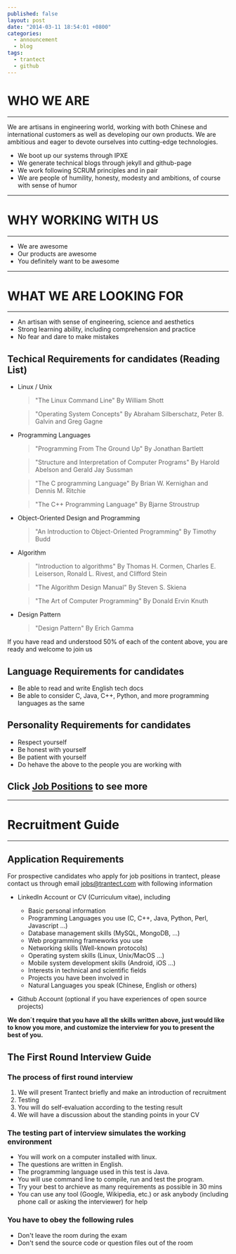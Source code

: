 ```yaml
---
published: false
layout: post
date: "2014-03-11 18:54:01 +0800"
categories: 
  - announcement
  - blog
tags: 
  - trantect
  - github
---
```


# WHO WE ARE
* * * *

We are artisans in engineering world, working with both Chinese and international customers as well as developing our own products.
We are ambitious and eager to devote ourselves into cutting-edge technologies.

- We boot up our systems through IPXE
- We generate technical blogs through jekyll and github-page
- We work following SCRUM principles and in pair
- We are people of humility, honesty, modesty and ambitions, of course with sense of humor
    
* * * *
# WHY WORKING WITH US
* * * *
- We are awesome
- Our products are awesome
- You definitely want to be awesome

* * * *
# WHAT WE ARE LOOKING FOR
* * * *
- An artisan with sense of engineering, science and aesthetics
- Strong learning ability, including comprehension and practice
- No fear and dare to make mistakes



## Techical Requirements for candidates (Reading List)
- Linux / Unix

	> "The Linux Command Line" 	By William Shott

	> "Operating System Concepts" 	By Abraham Silberschatz, Peter B. Galvin and Greg Gagne
    
- Programming Languages

	> "Programming From The Ground Up" By Jonathan Bartlett 
    
	> "Structure and Interpretation of Computer Programs" By Harold Abelson and Gerald Jay Sussman
    
	> "The C programming Language" By Brian W. Kernighan and Dennis M. Ritchie
    
	> "The C++ Programming Language" By Bjarne Stroustrup
     
- Object-Oriented Design and Programming

	> "An Introduction to Object-Oriented Programming" By Timothy Budd
    
- Algorithm

	> "Introduction to algorithms" By Thomas H. Cormen, Charles E. Leiserson, Ronald L. Rivest, and Clifford Stein
    
	> "The Algorithm Design Manual" By Steven S. Skiena
    
	> "The Art of Computer Programming" By Donald Ervin Knuth
        
- Design Pattern

	> "Design Pattern" By Erich Gamma
    
If you have read and understood 50% of each of the content above, you are ready and welcome to join us

## Language Requirements for candidates
- Be able to read and write English tech docs
- Be able to consider C, Java, C++, Python, and more programming languages as the same

## Personality Requirements for candidates
- Respect yourself
- Be honest with yourself
- Be patient with yourself
- Do hehave the above to the people you are working with

## Click [Job Positions](http://www.trantect.com/#job_openings) to see more

* * * *

# Recruitment Guide

* * * *

## Application Requirements
For prospective candidates who apply for job positions in trantect, please contact us through email [jobs@trantect.com]( jobs@trantect.com) with following information

- LinkedIn Account or CV (Curriculum vitae), including
	- Basic personal information
	- Programming Languages you use (C, C++, Java, Python, Perl, Javascript ...)
	- Database management skills (MySQL, MongoDB, ...)
	- Web programming frameworks you use
	- Networking skills (Well-known protocols)
	- Operating system skills (Linux, Unix/MacOS ...)
	- Mobile system development skills (Android, iOS ...)
	- Interests in technical and scientific fields
	- Projects you have been involved in
	- Natural Languages you speak (Chinese, English or others)
	

- Github Account (optional if you have experiences of open source projects)

__We don´t require that you have all the skills written above, just would like to know you more, and customize the interview for you to present the best of you.__


## The First Round Interview Guide

### The process of first round interview

1. We will present Trantect briefly and make an introduction of recruitment
2. Testing
3. You will do self-evaluation according to the testing result
4. We will have a discussion about the standing points in your CV


### The testing part of interview simulates the working environment

- You will work on a computer installed with linux.
- The questions are written in English.
- The programming language used in this test is Java.
- You will use command line to compile, run and test the program.
- Try your best to archieve as many requirements as possible in 30 mins 
- You can use any tool (Google, Wikipedia, etc.) or ask anybody (including phone call or asking the interviewer) for help 

### You have to obey the following rules
- Don't leave the room during the exam 
- Don't send the source code or question files out of the room